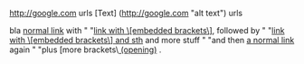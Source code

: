 http://google.com urls
[Text] (http://google.com "alt text") urls

bla [normal link](http://www.xing.com) with "
"[link with \\[embedded brackets\\]](http://www.xing.com), followed by "
"[link with \\[embedded brackets\\] and sth](http://www.xing.com) and more stuff "
"and then [a normal link](http://www.xing.com) again "
"plus [more brackets\\[ (opening)](http://www.xing.com) .